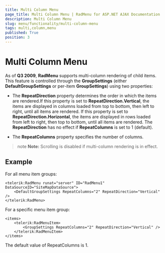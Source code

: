 ```yaml
---
title: Multi Column Menu
page_title: Multi Column Menu | RadMenu for ASP.NET AJAX Documentation
description: Multi Column Menu
slug: menu/functionality/multi-column-menu
tags: multi,column,menu
published: True
position: 3
---
```


# Multi Column Menu



As of **Q3 2009**, **RadMenu** supports multi-column rendering of child items. This feature is controlled through the **GroupSettings** (either **DefaultGroupSettings** or per-item **GroupSettings**) using two properties:

* The **RepeatDirection** property determines the order in which the items are rendered.If this property is set to **RepeatDirection.Vertical**, the items are displayed in columns loaded from top to bottom, then left to right, until all items are rendered. If this property is set to **RepeatDirection.Horizontal**, the items are displayed in rows loaded from left to right, then top to bottom, until all items are rendered. The **RepeatDirection** has no effect if **RepeatColumns** is set to 1 (default).

* The **RepeatColumns** property specifies the number of columns.

>note  **Note:** Scrolling is disabled if multi-column rendering is in effect.
>


## Example

For all menu item groups:

````ASP.NET
<telerik:RadMenu runat="server" ID="RadMenu1" DataSourceID="SiteMapDataSource">
    <DefaultGroupSettings RepeatColumns="2" RepeatDirection="Vertical" />
</telerik:RadMenu>
````

For a specific menu item group:

````ASP.NET
<items>    
    <telerik:RadMenuItem>        
        <GroupSettings RepeatColumns="2" RepeatDirection="Vertical" />    
    </telerik:RadMenuItem>
</items>
````

The default value of RepeatColumns is 1.


